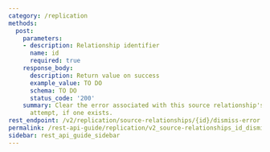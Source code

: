 ```yaml
---
category: /replication
methods:
  post:
    parameters:
    - description: Relationship identifier
      name: id
      required: true
    response_body:
      description: Return value on success
      example_value: TO DO
      schema: TO DO
      status_code: '200'
    summary: Clear the error associated with this source relationship's last replication
      attempt, if one exists.
rest_endpoint: /v2/replication/source-relationships/{id}/dismiss-error
permalink: /rest-api-guide/replication/v2_source-relationships_id_dismiss-error.html
sidebar: rest_api_guide_sidebar
---
```

